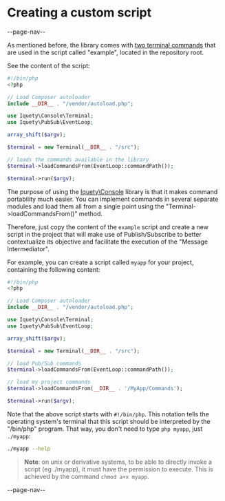 # Creating a custom script

--page-nav--

As mentioned before, the library comes with [two terminal commands](04-using-script-example.md) that are used in the script called "example", located in the repository root.

See the content of the script:

```php
#!/bin/php
<?php

// Load Composer autoloader
include __DIR__ . "/vendor/autoload.php";

use Iquety\Console\Terminal;
use Iquety\PubSub\EventLoop;

array_shift($argv);

$terminal = new Terminal(__DIR__ . "/src");

// loads the commands available in the library
$terminal->loadCommandsFrom(EventLoop::commandPath());

$terminal->run($argv);
```

The purpose of using the [Iquety\Console](https://github.com/iquety/console) library is that it makes command portability much easier. You can implement commands in several separate modules and load them all from a single point using the "Terminal->loadCommandsFrom()" method.

Therefore, just copy the content of the `example` script and create a new script in the project that will make use of Publish/Subscribe to better contextualize its objective and facilitate the execution of the "Message Intermediator".

For example, you can create a script called `myapp` for your project, containing the following content:

```php
#!/bin/php
<?php

// Load Composer autoloader
include __DIR__ . "/vendor/autoload.php";

use Iquety\Console\Terminal;
use Iquety\PubSub\EventLoop;

array_shift($argv);

$terminal = new Terminal(__DIR__ . "/src");

// load Pub/Sub commands
$terminal->loadCommandsFrom(EventLoop::commandPath());

// load my project commands
$terminal->loadCommandsFrom(__DIR__ . '/MyApp/Commands');

$terminal->run($argv);
```

Note that the above script starts with `#!/bin/php`. This notation tells the operating system's terminal that this script should be interpreted by the "/bin/php" program. That way, you don't need to type `php myapp`, just `./myapp`:

```bash
./myapp --help
```

> **Note**: on unix or derivative systems, to be able to directly invoke a script (eg ./myapp), it must have the permission to execute. This is achieved by the command `chmod a+x myapp`.

--page-nav--
